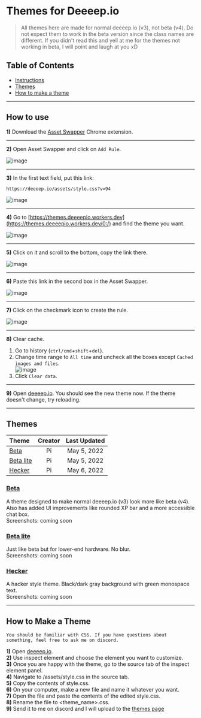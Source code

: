 # Themes for Deeeep.io

> All themes here are made for normal deeeep.io (v3), not beta (v4). Do not expect them to work in the beta version since the class names are different. If you didn't read this and yell at me for the themes not working in beta, I will point and laugh at you xD

## Table of Contents
- [Instructions](#how-to-use)
- [Themes](#themes)
- [How to make a theme](#how-to-make-a-theme)

---

## How to use
**1)** Download the [Asset Swapper](https://chrome.google.com/webstore/detail/asset-swapper/ppbpfkdfdbdpflkahbidgilomkiiholg) Chrome extension.

---

**2)** Open Asset Swapper and click on `Add Rule`.  

![image](https://cdn.glitch.global/9c28dc65-7ef6-46d4-89c8-eb82b36494c0/1.png?v=1651713886872)

---

**3)** In the first text field, put this link:
```
https://deeeep.io/assets/style.css?v=94
```
![image](https://cdn.glitch.global/9c28dc65-7ef6-46d4-89c8-eb82b36494c0/2.png?v=1651713896811)

---

**4)** Go to [https://themes.deeeepio.workers.dev](https://themes.deeeepio.workers.dev/0:/) and find the theme you want.  

![image](https://cdn.glitch.global/9c28dc65-7ef6-46d4-89c8-eb82b36494c0/3.png?v=1651713896596)

---

**5)** Click on it and scroll to the bottom, copy the link there.  

![image](https://cdn.glitch.global/9c28dc65-7ef6-46d4-89c8-eb82b36494c0/5.png?v=1651713896534)

---

**6)** Paste this link in the second box in the Asset Swapper.  

![image](https://cdn.glitch.global/9c28dc65-7ef6-46d4-89c8-eb82b36494c0/6.png?v=1651713894915)

---

**7)** Click on the checkmark icon to create the rule.  

![image](https://cdn.glitch.global/9c28dc65-7ef6-46d4-89c8-eb82b36494c0/7.png?v=1651713894854)

---

**8)** Clear cache.
1. Go to history (`ctrl/cmd`+`shift`+`del`).
2. Change time range to  `All time` and uncheck all the boxes except `Cached images and files`.  
![image](https://cdn.glitch.global/9c28dc65-7ef6-46d4-89c8-eb82b36494c0/8-2.png?v=1651713894861)
3. Click `Clear data`.

---

**9)** Open [deeeep.io](https://deeeep.io). You should see the new theme now. If the theme doesn't change, try reloading.  

---

## Themes
| Theme | Creator | Last Updated |  
|:-----------|:-----------:|:-----------:|  
| [Beta](#beta) | Pi | May 5, 2022 |
| [Beta lite](#beta-lite) | Pi | May 5, 2022 |
| [Hecker](#hecker) | Pi | May 6, 2022 |

### [Beta](https://themes.deeeepio.workers.dev/0:/beta.css?a=view)
A theme designed to make normal deeeep.io (v3) look more like beta (v4). Also has added UI improvements like rounded XP bar and a more accessible chat box.  
Screenshots: coming soon

### [Beta lite](https://themes.deeeepio.workers.dev/0:/beta_lite.css?a=view)
Just like beta but for lower-end hardware. No blur.  
Screenshots: coming soon

### [Hecker](https://themes.deeeepio.workers.dev/0:/hecker.css?a=view)
A hacker style theme. Black/dark gray background with green monospace text.  
Screenshots: coming soon

---

## How to Make a Theme
```
You should be familiar with CSS. If you have questions about something, feel free to ask me on discord. 
```
**1)** Open [deeeep.io](https://deeeep.io).  
**2)** Use inspect element and choose the element you want to customize.  
**3)** Once you are happy with the theme, go to the source tab of the inspect element panel.  
**4)** Navigate to /assets/style.css in the source tab.  
**5)** Copy the contents of style.css.  
**6)** On your computer, make a new file and name it whatever you want.  
**7)** Open the file and paste the contents of the edited style.css.  
**8)** Rename the file to <theme_name>.css.  
**9)** Send it to me on discord and I will upload to the [themes page](https://themes.deeeepio.workers.dev)
